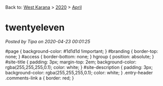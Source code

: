 Back to: [West Karana](/posts/westkarana.md) > [2020](/posts/2020/westkarana.md) > [April](./westkarana.md)
# twentyeleven

*Posted by Tipa on 2020-04-23 00:01:25*

#page {
 background-color: #1d1d1d !important;
}
#branding {
 border-top: none;
}
#access {
 border-bottom: none;
}
hgroup {
 position: absolute;
}
#site-title {
 padding: 3px;
 margin-top: 2em;
 background-color: rgba(255,255,255,0.1);
 color: white;
}
#site-description {
 padding: 3px;
 background-color: rgba(255,255,255,0.1);
 color: white;
}
.entry-header .comments-link a {
 border: red;
}
